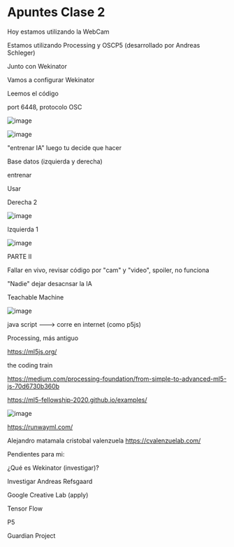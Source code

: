 # Apuntes Clase 2

Hoy estamos utilizando la WebCam

Estamos utilizando Processing y OSCP5 (desarrollado por Andreas Schleger)

Junto con Wekinator

Vamos a configurar Wekinator

Leemos el código

port 6448, protocolo OSC

![image](https://github.com/vickgit201/audiv027-2024-1/assets/128842460/99631521-10d6-4a40-8403-bcc315b76527)

![image](https://github.com/vickgit201/audiv027-2024-1/assets/128842460/e4e22c21-ed12-4ad2-9763-de67e27a7d26)

"entrenar IA" luego tu decide que hacer

Base datos (izquierda y derecha)

entrenar

Usar

Derecha 2

![image](https://github.com/vickgit201/audiv027-2024-1/assets/128842460/7273b707-66c9-449c-b0ba-d4ddeedc6d9e)

Izquierda 1

![image](https://github.com/vickgit201/audiv027-2024-1/assets/128842460/ca2a32e9-3706-496f-a914-bc47bf9eb02a)

PARTE II

Fallar en vivo, revisar código por "cam" y "video", spoiler, no funciona

"Nadie" dejar desacnsar la IA

Teachable Machine

![image](https://github.com/vickgit201/audiv027-2024-1/assets/128842460/518edf80-2358-4252-88f5-365d7e43187c)

java script ---> corre en internet (como p5js)

Processing, más antiguo

<https://ml5js.org/>

the coding train

<https://medium.com/processing-foundation/from-simple-to-advanced-ml5-js-70d6730b360b>

<https://ml5-fellowship-2020.github.io/examples/>

![image](https://github.com/vickgit201/audiv027-2024-1/assets/128842460/91d7855e-4f04-4013-ae3f-b5a68464b38c)

<https://runwayml.com/>

Alejandro matamala cristobal valenzuela <https://cvalenzuelab.com/>

Pendientes para mi:

¿Qué es Wekinator (investigar)?

Investigar Andreas Refsgaard

Google Creative Lab (apply)

Tensor Flow

P5

Guardian Project
